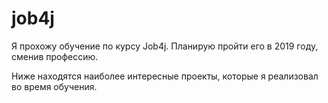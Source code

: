# job4j

Я прохожу обучение по курсу Job4j. Планирую пройти его в 2019 году, сменив профессию.

Ниже находятся наиболее интересные проекты, которые я реализовал во время обучения.
